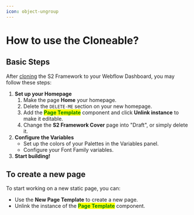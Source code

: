 ```yaml
---
icon: object-ungroup
---
```


# How to use the Cloneable?

## Basic Steps

After [cloning](https://s2-framework.webflow.io/?utm_source=gitbook\&utm_medium=docs\&utm_campaign=s2) the S2 Framework to your Webflow Dashboard, you may follow these steps:

1. **Set up your Homepage**
   1. Make the page **Home** your homepage.
   2. Delete the `DELETE-ME` section on your new homepage.
   3. Add the <mark style="color:green;">**Page Template**</mark> component and click **Unlink instance** to make it editable.
   4. Change the **S2 Framework Cover** page into "Draft", or simply delete it.
2. **Configure the Variables**
   * Set up the colors of your Palettes in the Variables panel.
   * Configure your Font Family variables.
3. **Start building!**



## To create a new page

To start working on a new static page, you can:

* Use the **New Page Template** to create a new page.
* Unlink the instance of the <mark style="color:green;">**Page Template**</mark> component.



